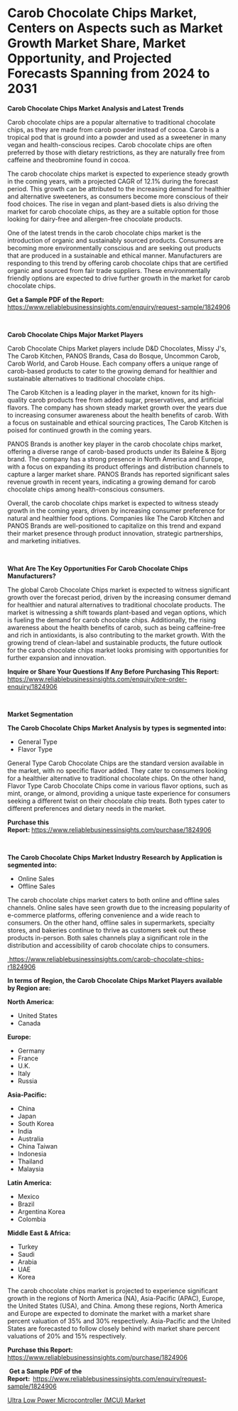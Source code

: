 <p><h1>Carob Chocolate Chips Market, Centers on Aspects such as Market Growth Market Share, Market Opportunity, and Projected Forecasts Spanning from 2024 to 2031</h1></p><p><strong>Carob Chocolate Chips Market Analysis and Latest Trends</strong></p>
<p><p>Carob chocolate chips are a popular alternative to traditional chocolate chips, as they are made from carob powder instead of cocoa. Carob is a tropical pod that is ground into a powder and used as a sweetener in many vegan and health-conscious recipes. Carob chocolate chips are often preferred by those with dietary restrictions, as they are naturally free from caffeine and theobromine found in cocoa.</p><p>The carob chocolate chips market is expected to experience steady growth in the coming years, with a projected CAGR of 12.1% during the forecast period. This growth can be attributed to the increasing demand for healthier and alternative sweeteners, as consumers become more conscious of their food choices. The rise in vegan and plant-based diets is also driving the market for carob chocolate chips, as they are a suitable option for those looking for dairy-free and allergen-free chocolate products.</p><p>One of the latest trends in the carob chocolate chips market is the introduction of organic and sustainably sourced products. Consumers are becoming more environmentally conscious and are seeking out products that are produced in a sustainable and ethical manner. Manufacturers are responding to this trend by offering carob chocolate chips that are certified organic and sourced from fair trade suppliers. These environmentally friendly options are expected to drive further growth in the market for carob chocolate chips.</p></p>
<p><strong>Get a Sample PDF of the Report:&nbsp;</strong> <a href="https://www.reliablebusinessinsights.com/enquiry/request-sample/1824906">https://www.reliablebusinessinsights.com/enquiry/request-sample/1824906</a></p>
<p>&nbsp;</p>
<p><strong>Carob Chocolate Chips Major Market Players</strong></p>
<p><p>Carob Chocolate Chips Market players include D&D Chocolates, Missy J's, The Carob Kitchen, PANOS Brands, Casa do Bosque, Uncommon Carob, Carob World, and Carob House. Each company offers a unique range of carob-based products to cater to the growing demand for healthier and sustainable alternatives to traditional chocolate chips.</p><p>The Carob Kitchen is a leading player in the market, known for its high-quality carob products free from added sugar, preservatives, and artificial flavors. The company has shown steady market growth over the years due to increasing consumer awareness about the health benefits of carob. With a focus on sustainable and ethical sourcing practices, The Carob Kitchen is poised for continued growth in the coming years.</p><p>PANOS Brands is another key player in the carob chocolate chips market, offering a diverse range of carob-based products under its Baleine & Bjorg brand. The company has a strong presence in North America and Europe, with a focus on expanding its product offerings and distribution channels to capture a larger market share. PANOS Brands has reported significant sales revenue growth in recent years, indicating a growing demand for carob chocolate chips among health-conscious consumers.</p><p>Overall, the carob chocolate chips market is expected to witness steady growth in the coming years, driven by increasing consumer preference for natural and healthier food options. Companies like The Carob Kitchen and PANOS Brands are well-positioned to capitalize on this trend and expand their market presence through product innovation, strategic partnerships, and marketing initiatives.</p></p>
<p>&nbsp;</p>
<p><strong>What Are The Key Opportunities For Carob Chocolate Chips Manufacturers?</strong></p>
<p><p>The global Carob Chocolate Chips market is expected to witness significant growth over the forecast period, driven by the increasing consumer demand for healthier and natural alternatives to traditional chocolate products. The market is witnessing a shift towards plant-based and vegan options, which is fueling the demand for carob chocolate chips. Additionally, the rising awareness about the health benefits of carob, such as being caffeine-free and rich in antioxidants, is also contributing to the market growth. With the growing trend of clean-label and sustainable products, the future outlook for the carob chocolate chips market looks promising with opportunities for further expansion and innovation.</p></p>
<p><strong>Inquire or Share Your Questions If Any Before Purchasing This Report:</strong> <a href="https://www.reliablebusinessinsights.com/enquiry/pre-order-enquiry/1824906">https://www.reliablebusinessinsights.com/enquiry/pre-order-enquiry/1824906</a></p>
<p>&nbsp;</p>
<p><strong>Market Segmentation</strong></p>
<p><strong>The Carob Chocolate Chips Market Analysis by types is segmented into:</strong></p>
<p><ul><li>General Type</li><li>Flavor Type</li></ul></p>
<p><p>General Type Carob Chocolate Chips are the standard version available in the market, with no specific flavor added. They cater to consumers looking for a healthier alternative to traditional chocolate chips. On the other hand, Flavor Type Carob Chocolate Chips come in various flavor options, such as mint, orange, or almond, providing a unique taste experience for consumers seeking a different twist on their chocolate chip treats. Both types cater to different preferences and dietary needs in the market.</p></p>
<p><strong>Purchase this Report:&nbsp;</strong><a href="https://www.reliablebusinessinsights.com/purchase/1824906">https://www.reliablebusinessinsights.com/purchase/1824906</a></p>
<p>&nbsp;</p>
<p><strong>The Carob Chocolate Chips Market Industry Research by Application is segmented into:</strong></p>
<p><ul><li>Online Sales</li><li>Offline Sales</li></ul></p>
<p><p>The carob chocolate chips market caters to both online and offline sales channels. Online sales have seen growth due to the increasing popularity of e-commerce platforms, offering convenience and a wide reach to consumers. On the other hand, offline sales in supermarkets, specialty stores, and bakeries continue to thrive as customers seek out these products in-person. Both sales channels play a significant role in the distribution and accessibility of carob chocolate chips to consumers.</p></p>
<p><a href="https://www.reliablebusinessinsights.com/carob-chocolate-chips-r1824906">&nbsp;https://www.reliablebusinessinsights.com/carob-chocolate-chips-r1824906</a></p>
<p><strong>In terms of Region, the Carob Chocolate Chips Market Players available by Region are:</strong></p>
<p>
    <p> <strong> North America: </strong>
        <ul>
            <li>United States</li>
            <li>Canada</li>
        </ul>
        </p> 
    <p> <strong> Europe: </strong>
        <ul>
            <li>Germany</li>
            <li>France</li>
            <li>U.K.</li>
            <li>Italy</li>
            <li>Russia</li>
        </ul>
        </p> 
    <p> <strong> Asia-Pacific: </strong>
        <ul>
            <li>China</li>
            <li>Japan</li>
            <li>South Korea</li>
            <li>India</li>
            <li>Australia</li>
            <li>China Taiwan</li>
            <li>Indonesia</li>
            <li>Thailand</li>
            <li>Malaysia</li>
        </ul>
        </p> 
    <p> <strong> Latin America: </strong>
        <ul>
            <li>Mexico</li>
            <li>Brazil</li>
            <li>Argentina Korea</li>
            <li>Colombia</li>
        </ul>
        </p> 
    <p> <strong> Middle East & Africa: </strong>
        <ul>
            <li>Turkey</li>
            <li>Saudi</li>
            <li>Arabia</li>
            <li>UAE</li>
            <li>Korea</li>
        </ul>
    </p>
    </p>
<p><p>The carob chocolate chips market is projected to experience significant growth in the regions of North America (NA), Asia-Pacific (APAC), Europe, the United States (USA), and China. Among these regions, North America and Europe are expected to dominate the market with a market share percent valuation of 35% and 30% respectively. Asia-Pacific and the United States are forecasted to follow closely behind with market share percent valuations of 20% and 15% respectively.</p></p>
<p><strong>Purchase this Report: </strong><a href="https://www.reliablebusinessinsights.com/purchase/1824906">https://www.reliablebusinessinsights.com/purchase/1824906</a></p>
<p>&nbsp;<strong>Get a Sample PDF of the Report:&nbsp;&nbsp;</strong><a href="https://www.reliablebusinessinsights.com/enquiry/request-sample/1824906">https://www.reliablebusinessinsights.com/enquiry/request-sample/1824906</a></p>
<p><strong></strong></p>
<p><p><a href="https://github.com/FassouRP/Market-Research-Report-List-5/blob/main/ultra-low-power-microcontroller-mcu-market.md">Ultra Low Power Microcontroller (MCU) Market</a></p></p>